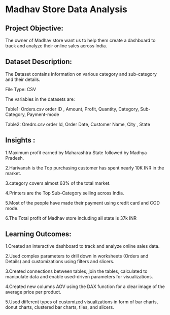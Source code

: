# Madhav Store Data Analysis
## Project Objective:
The owner of Madhav store want us to help them create a dashboard to track and analyze their online sales across India.

## Dataset Description:
The Dataset contains information on various category and sub-category and their details.

File Type: CSV

The variables in the datasets are:

Table1: Orders.csv order ID , Amount, Profit, Quantity, Category, Sub-Category, Payment-mode

Table2: Oredrs.csv order Id, Order Date, Customer Name, City , State

## Insights :

1.Maximum profit earned by Maharashtra State followed by Madhya Pradesh.

2.Harivansh is the Top purchasing customer has spent nearly 10K INR in the market.

3.category covers almost 63% of the total market.
   
4.Printers are the Top Sub-Category selling across India.

5.Most of the people have made their payment using credit card and COD mode.

6.The Total profit of Madhav store including all state is 37k INR

## Learning Outcomes:

1.Created an interactive dashboard to track and analyze online sales data.

2.Used complex parameters to drill down in worksheets (Orders and Details) and customizations using filters and slicers.

3.Created connections between tables, join the tables, calculated to manipulate data and enable used-driven parameters for visualizations.

4.Created new columns AOV using the DAX function for a clear image of the average price per product.

5.Used different types of customized visualizations in form of bar charts, donut charts, clustered bar charts, tiles, and slicers.
